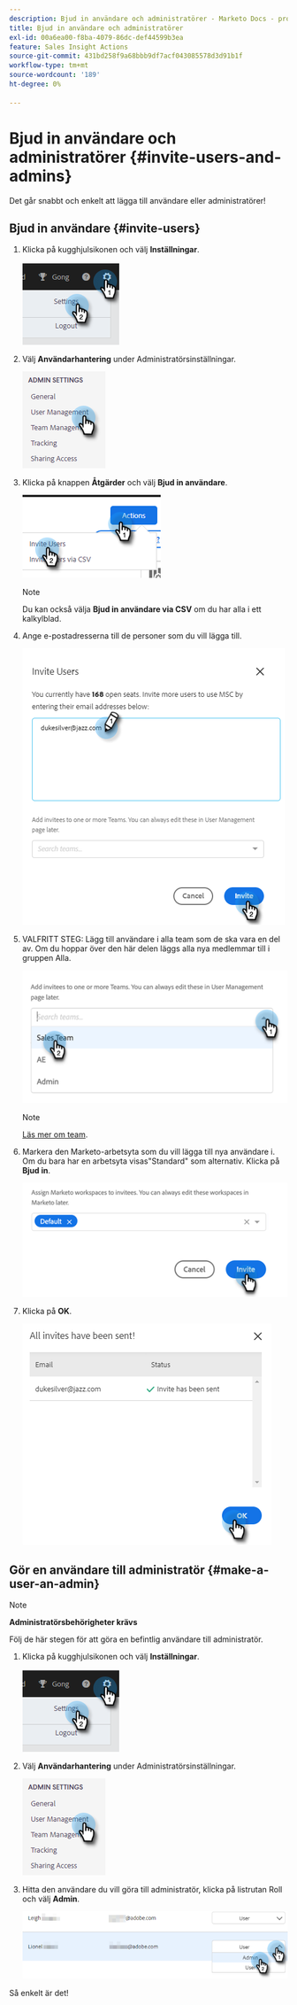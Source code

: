 ```yaml
---
description: Bjud in användare och administratörer - Marketo Docs - produktdokumentation
title: Bjud in användare och administratörer
exl-id: 00a6ea00-f8ba-4079-86dc-def44599b3ea
feature: Sales Insight Actions
source-git-commit: 431bd258f9a68bbb9df7acf043085578d3d91b1f
workflow-type: tm+mt
source-wordcount: '189'
ht-degree: 0%

---
```


# Bjud in användare och administratörer {#invite-users-and-admins}

Det går snabbt och enkelt att lägga till användare eller administratörer!

## Bjud in användare {#invite-users}

1. Klicka på kugghjulsikonen och välj **Inställningar**.

   ![](assets/invite-users-and-admins-1.png)

1. Välj **Användarhantering** under Administratörsinställningar.

   ![](assets/invite-users-and-admins-2.png)

1. Klicka på knappen **Åtgärder** och välj **Bjud in användare**.

   ![](assets/invite-users-and-admins-3.png)

   >[!NOTE]
   >
   >Du kan också välja **Bjud in användare via CSV** om du har alla i ett kalkylblad.

1. Ange e-postadresserna till de personer som du vill lägga till.

   ![](assets/invite-users-and-admins-4.png)

1. VALFRITT STEG: Lägg till användare i alla team som de ska vara en del av. Om du hoppar över den här delen läggs alla nya medlemmar till i gruppen Alla.

   ![](assets/invite-users-and-admins-5.png)

   >[!NOTE]
   >
   >[Läs mer om team](/help/marketo/product-docs/marketo-sales-insight/actions/admin/creating-a-team.md).

1. Markera den Marketo-arbetsyta som du vill lägga till nya användare i. Om du bara har en arbetsyta visas&quot;Standard&quot; som alternativ. Klicka på **Bjud in**.

   ![](assets/invite-users-and-admins-6.png)

1. Klicka på **OK**.

   ![](assets/invite-users-and-admins-7.png)

## Gör en användare till administratör {#make-a-user-an-admin}

>[!NOTE]
>
>**Administratörsbehörigheter krävs**

Följ de här stegen för att göra en befintlig användare till administratör.

1. Klicka på kugghjulsikonen och välj **Inställningar**.

   ![](assets/invite-users-and-admins-8.png)

1. Välj **Användarhantering** under Administratörsinställningar.

   ![](assets/invite-users-and-admins-9.png)

1. Hitta den användare du vill göra till administratör, klicka på listrutan Roll och välj **Admin**.

   ![](assets/invite-users-and-admins-10.png)

Så enkelt är det!
